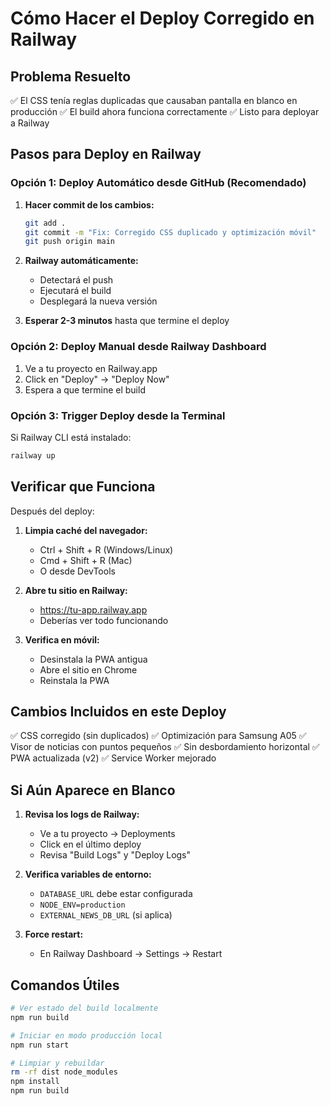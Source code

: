 # Cómo Hacer el Deploy Corregido en Railway

## Problema Resuelto
✅ El CSS tenía reglas duplicadas que causaban pantalla en blanco en producción
✅ El build ahora funciona correctamente
✅ Listo para deployar a Railway

## Pasos para Deploy en Railway

### Opción 1: Deploy Automático desde GitHub (Recomendado)

1. **Hacer commit de los cambios:**
   ```bash
   git add .
   git commit -m "Fix: Corregido CSS duplicado y optimización móvil"
   git push origin main
   ```

2. **Railway automáticamente:**
   - Detectará el push
   - Ejecutará el build
   - Desplegará la nueva versión

3. **Esperar 2-3 minutos** hasta que termine el deploy

### Opción 2: Deploy Manual desde Railway Dashboard

1. Ve a tu proyecto en Railway.app
2. Click en "Deploy" → "Deploy Now"
3. Espera a que termine el build

### Opción 3: Trigger Deploy desde la Terminal

Si Railway CLI está instalado:
```bash
railway up
```

## Verificar que Funciona

Después del deploy:

1. **Limpia caché del navegador:**
   - Ctrl + Shift + R (Windows/Linux)
   - Cmd + Shift + R (Mac)
   - O desde DevTools

2. **Abre tu sitio en Railway:**
   - https://tu-app.railway.app
   - Deberías ver todo funcionando

3. **Verifica en móvil:**
   - Desinstala la PWA antigua
   - Abre el sitio en Chrome
   - Reinstala la PWA

## Cambios Incluidos en este Deploy

✅ CSS corregido (sin duplicados)
✅ Optimización para Samsung A05
✅ Visor de noticias con puntos pequeños
✅ Sin desbordamiento horizontal
✅ PWA actualizada (v2)
✅ Service Worker mejorado

## Si Aún Aparece en Blanco

1. **Revisa los logs de Railway:**
   - Ve a tu proyecto → Deployments
   - Click en el último deploy
   - Revisa "Build Logs" y "Deploy Logs"

2. **Verifica variables de entorno:**
   - `DATABASE_URL` debe estar configurada
   - `NODE_ENV=production`
   - `EXTERNAL_NEWS_DB_URL` (si aplica)

3. **Force restart:**
   - En Railway Dashboard → Settings → Restart

## Comandos Útiles

```bash
# Ver estado del build localmente
npm run build

# Iniciar en modo producción local
npm run start

# Limpiar y rebuildar
rm -rf dist node_modules
npm install
npm run build
```
